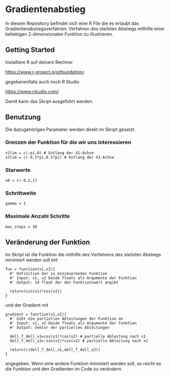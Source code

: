 # Gradientenabstieg
In diesem Repository befindet sich eine R File die es erlaubt das Gradientenabstiegsverfahren: Verfahren des steilsten Abstiegs mithilfe einer beliebigen 2-dimensionalen Funktion zu illustrieren.

## Getting Started
Installiere R auf deinem Rechner

https://www.r-project.org/foundation/

gegebenenfalls auch noch R Studio

https://www.rstudio.com/

Damit kann das Skript ausgeführt werden.

## Benutzung

 Die dazugehörigen Parameter werden direkt im Skript gesetzt.

### Grenzen der Funktion für die wir uns interessieren
 ~~~ 
x1lim = c(-pi,0) # Entlang der X1-Achse
x2lim = c(-0.5*pi,0.5*pi) # Entlang der X2-Achse
 ~~~ 
 
### Starwerte
~~~ 
x0 = c(-0.2,1)
~~~ 

### Schrittweite
~~~ 
gamma = 1
~~~ 

### Maximale Anzahl Schritte
~~~ 
max_steps = 30
~~~ 

## Veränderung der Funktion

Im Skript ist die Funktion die mithilfe des Verfahrens des steilsten Abstiegs minimiert werden soll mit 

~~~ 
fun = function(x1,x2){
  #' Definition der zu minimierenden Funktion
  #' Input: x1, x2 beide floats als Argumente der Funktion
  #' Output: 1d float der den Funktionswert angibt
  
  return(sin(x1)*cos(x2))
}
~~~ 
und der Gradient mit
~~~ 
gradient = function(x1,x2){
  #' Gibt die partiellen Ableitungen der Funktion an 
  #' Input: x1, x2 beide floats als Argumente der Funktion
  #' Output: Vektor der partiellen Ableitungen

  dell_f_dell_x1=cos(x1)*cos(x2) # partielle Ableitung nach x1
  dell_f_dell_x2=-sin(x1)*sin(x2) # partielle Ableitung nach x2
  
  return(c(dell_f_dell_x1,dell_f_dell_x2))
}
~~~ 
angegeben. Wenn eine andere Funktion minimiert werden soll, so reicht es die Funktion und den Gradienten im Code zu verändern.
